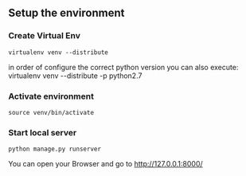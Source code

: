 ## Setup the environment
### Create Virtual Env
    virtualenv venv --distribute
in order of configure the correct python version you can also execute:
    virtualenv venv --distribute -p python2.7
### Activate environment
    source venv/bin/activate
### Start local server
    python manage.py runserver
You can open your Browser and go to http://127.0.0.1:8000/

